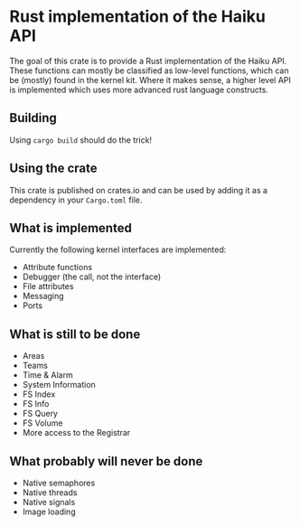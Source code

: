 # Rust implementation of the Haiku API

The goal of this crate is to provide a Rust implementation of the
Haiku API. These functions can mostly be classified as low-level functions,
which can be (mostly) found in the kernel kit. Where it makes sense, a higher
level API is implemented which uses more advanced rust language constructs.

## Building

Using `cargo build` should do the trick!

## Using the crate

This crate is published on crates.io and can be used by adding it as a
dependency in your `Cargo.toml` file. 

## What is implemented

Currently the following kernel interfaces are implemented:

* Attribute functions
* Debugger (the call, not the interface)
* File attributes
* Messaging
* Ports

## What is still to be done

* Areas
* Teams
* Time & Alarm
* System Information
* FS Index
* FS Info
* FS Query
* FS Volume
* More access to the Registrar

## What probably will never be done

* Native semaphores
* Native threads
* Native signals
* Image loading
